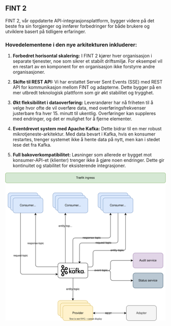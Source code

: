 ## FINT 2

FINT 2, vår oppdaterte API-integrasjonsplattform, bygger videre på det beste fra sin forgjenger og innfører forbedringer for både brukere og utviklere basert på tidligere erfaringer.

### Hovedelementene i den nye arkitekturen inkluderer:

1. **Forbedret horisontal skalering:** I FINT 2 kjører hver organisasjon i separate tjenester, noe som sikrer et stabilt driftsmiljø. For eksempel vil en restart av en komponent for en organisasjon ikke forstyrre andre organisasjoner.

2. **Skifte til REST API:** Vi har erstattet Server Sent Events (SSE) med REST API for kommunikasjon mellom FINT og adapterne. Dette bygger på en mer utbredt teknologisk plattform som gir økt stabilitet og trygghet.

3. **Økt fleksibilitet i dataoverføring:** Leverandører har nå friheten til å velge hvor ofte de vil overføre data, med overføringsfrekvenser justerbare fra hver 15. minutt til ukentlig. Overføringer kan suppleres med endringer, og det er mulighet for å fjerne elementer.

4. **Eventdrevet system med Apache Kafka:** Dette bidrar til en mer robust mikrotjeneste-arkitektur. Med data bevart i Kafka, hvis en konsumer restartes, trenger systemet ikke å hente data på nytt, men kan i stedet lese det fra Kafka.

5. **Full bakoverkompatibilitet:** Løsninger som allerede er bygget mot konsumer-API-et (klienter) trenger ikke å gjøre noen endringer. Dette gir kontinuitet og stabilitet for eksisterende integrasjoner.

![ill3](_media/core2-flow.svg)